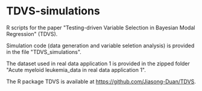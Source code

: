 # TDVS-simulations
R scripts for the paper "Testing-driven Variable Selection in Bayesian Modal Regression" (TDVS).

Simulation code (data generation and variable seletion analysis) is provided in the file "TDVS_simulations".

The dataset used in real data application 1 is provided in the zipped folder "Acute myeloid leukemia_data in real data application 1".

The R package TDVS is available at https://github.com/Jiasong-Duan/TDVS.
